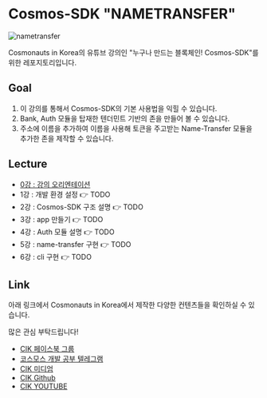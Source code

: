 # Cosmos-SDK "NAMETRANSFER"
![nametransfer](https://user-images.githubusercontent.com/38656725/50320461-c9cfd500-050f-11e9-834d-8bdf352ea84f.png)

Cosmonauts in Korea의 유튜브 강의인 "누구나 만드는 블록체인! Cosmos-SDK"를 위한 레포지토리입니다.
## Goal
1. 이 강의를 통해서 Cosmos-SDK의 기본 사용법을 익힐 수 있습니다.
2. Bank, Auth 모듈을 탑재한 텐더민트 기반의 존을 만들어 볼 수 있습니다. 
3. 주소에 이름을 추가하여 이름을 사용해 토큰을 주고받는 Name-Transfer 모듈을 추가한 존을 제작할 수 있습니다.

## Lecture
- [0강  : 강의 오리엔테이션](https://www.youtube.com/watch?v=OEkMCRK-VkU) 
- 1강 : 개발 환경 설정 👉 TODO
- 2강 : Cosmos-SDK 구조 설명 👉 TODO
- 3강 : app 만들기 👉 TODO
- 4강 : Auth 모듈 설명 👉 TODO
- 5강 : name-transfer 구현 👉  TODO
- 6강 : cli 구현 👉  TODO

## Link
아래 링크에서 Cosmonauts in Korea에서 제작한 다양한 컨텐츠들을 확인하실 수 있습니다.  

많은 관심 부탁드립니다!

- [CIK 페이스북 그룹](https://www.facebook.com/CosmosDev/)
- [코스모스 개발 공부 텔레그램](https://t.me/joinchat/DE3DmA-mF0Yz1U5fPkopiA)
- [CIK 미디엄](https://medium.com/cosmonauts-in-korea)
- [CIK Github](https://github.com/CIK-project)
- [CIK YOUTUBE](https://www.youtube.com/channel/UCNWrN3aEMT4TzK9Vj_2c3pQ)